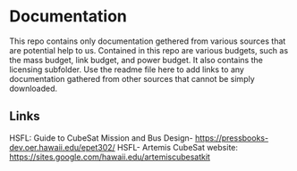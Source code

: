 # Documentation
This repo contains only documentation gethered from various sources that are potential help to us.  Contained in this repo are various budgets, such as the mass budget, link budget, and power budget.  It also contains the licensing subfolder.  Use the readme file here to add links to any documentation gathered from other sources that cannot be simply downloaded.
## Links
HSFL: Guide to CubeSat Mission and Bus Design- https://pressbooks-dev.oer.hawaii.edu/epet302/
HSFL- Artemis CubeSat website: https://sites.google.com/hawaii.edu/artemiscubesatkit

